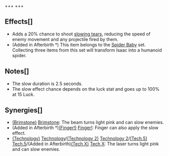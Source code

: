 +++
+++

Effects[]
---------


* Adds a 20% chance to shoot [slowing tears](/wiki/Slow "Slow"), reducing the speed of enemy movement and any projectile fired by them.
* (Added in Afterbirth †) This item belongs to the [Spider Baby](/wiki/Spider_Baby_(Transformation) "Spider Baby (Transformation)") set. Collecting three items from this set will transform Isaac into a humanoid spider.


Notes[]
-------


* The slow duration is 2.5 seconds.
* The slow effect chance depends on the luck stat and goes up to 100% at 15 Luck.


Synergies[]
-----------


* [(Brimstone)](/wiki/Brimstone "Brimstone") [Brimstone](/wiki/Brimstone "Brimstone"): The beam turns light pink and can slow enemies.
* (Added in Afterbirth †)[(Finger!)](/wiki/Finger! "Finger!") [Finger!](/wiki/Finger! "Finger!"): Finger can also apply the slow effect.
* [(Technology)](/wiki/Technology "Technology") [Technology](/wiki/Technology "Technology")/[(Technology 2)](/wiki/Technology_2 "Technology 2") [Technology 2](/wiki/Technology_2 "Technology 2")/[(Tech.5)](/wiki/Tech.5 "Tech.5") [Tech.5](/wiki/Tech.5 "Tech.5")/(Added in Afterbirth)[(Tech X)](/wiki/Tech_X "Tech X") [Tech X](/wiki/Tech_X "Tech X"): The laser turns light pink and can slow enemies.


